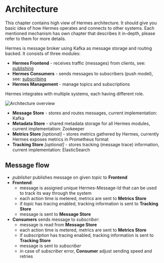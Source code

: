 # Architecture

This chapter contains high view of Hermes architecture. It should give you basic idea of how Hermes operates and connects
to other systems. Each mentioned mechanism has own chapter that describes it in-depth, please refer to them for more
details.

Hermes is message broker using Kafka as message storage and routing backed. It consists of three modules:

* **Hermes Frontend** - receives traffic (messages) from clients, see: [publishing](../user/publishing.md)
* **Hermes Consumers** - sends messages to subscribers (push model), see: [subscribing](../user/subscribing.md)
* **Hermes Management** - manage topics and subscriptions

Hermes integrates with multiple systems, each having different role.

![Architecture overview](../img/architecture-overview.png)

* **Message Store** - stores and routes messages, current implementation: Kafka
* **Metadata Store** - shared metadata storage for all Hermes modules, current implementation: Zookeeper
* **Metrics Store** *[optional]* - stores metrics gathered by Hermes, currently Hermes exposes metrics in Prometheus format
* **Tracking Store** *[optional]* - stores tracking (message trace) information, current implementation: ElasticSearch

## Message flow

* *publisher* publishes message on given *topic* to **Frontend**
* **Frontend**:
    * message is assigned unique Hermes-Message-Id that can be used to track its way through the system
    * each action time is metered, metrics are sent to **Metrics Store**
    * if *topic* has tracing enabled, tracking information is sent to **Tracking Store**
    * message is sent to **Message Store**
* **Consumers** sends message to *subscriber*:
    * message is read from **Message Store**
    * each action time is metered, metrics are sent to **Metrics Store**
    * if *subscription* has tracing enabled, tracking information is sent to **Tracking Store**
    * message is sent to *subscriber*
    * in case of *subscriber* error, **Consumer** adjust sending speed and retries
